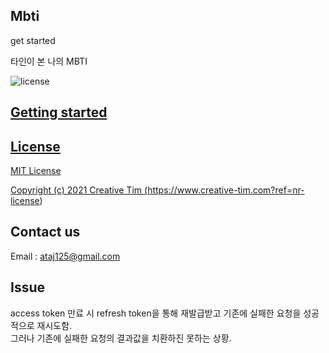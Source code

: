 ## Mbti

get started

타인이 본 나의 MBTI

![license](https://img.shields.io/badge/license-MIT-blue.svg) <a href="https://github.com/creativetimofficial/notus-react/issues?q=is%3Aopen+is%3Aissue" target="_blank">

## Getting started

## License

MIT License

Copyright (c) 2021 Creative Tim (https://www.creative-tim.com?ref=nr-license)

## Contact us

Email : ataj125@gmail.com

## Issue

access token 만료 시 refresh token을 통해 재발급받고 기존에 실패한 요청을 성공적으로 재시도함.  
그러나 기존에 실패한 요청의 결과값을 치환하진 못하는 상황.
